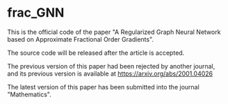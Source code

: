 # frac_GNN
This is the official code of the paper "A Regularized Graph Neural Network based on Approximate Fractional Order Gradients".

The source code will be released after the article is accepted.

The previous version of this paper had been rejected by another journal, and its previous version is available at https://arxiv.org/abs/2001.04026

The latest version of this paper has been submitted into the journal "Mathematics".

